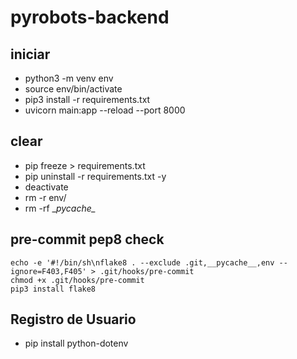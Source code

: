 # pyrobots-backend

## iniciar

- python3 -m venv env
- source env/bin/activate
- pip3 install -r requirements.txt
- uvicorn main:app --reload --port 8000

## clear

- pip freeze > requirements.txt
- pip uninstall -r requirements.txt -y
- deactivate
- rm -r env/
- rm -rf \__pycache\__

## pre-commit pep8 check
```
echo -e '#!/bin/sh\nflake8 . --exclude .git,__pycache__,env --ignore=F403,F405' > .git/hooks/pre-commit
chmod +x .git/hooks/pre-commit
pip3 install flake8
```
## Registro de Usuario

- pip install python-dotenv